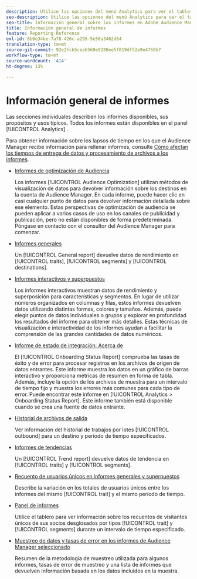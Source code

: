 ```yaml
---
description: Utilice las opciones del menú Analytics para ver el tablero y varios informes.
seo-description: Utilice las opciones del menú Analytics para ver el tablero y varios informes en Adobe Audience Manager (AAM).
seo-title: Información general sobre los informes en Adobe Audience Manager (AAM)
title: Información general de informes
feature: Reporting Reference
exl-id: 8b0e34be-7a78-426c-a295-5e58a3462d64
translation-type: tm+mt
source-git-commit: 92e2fcb5cea6560e9288ee5f819df52e9e4768b7
workflow-type: tm+mt
source-wordcount: '414'
ht-degree: 13%

---
```


# Información general de informes

Las secciones individuales describen los informes disponibles, sus propósitos y usos típicos. Todos los informes están disponibles en el panel [!UICONTROL Analytics] .

Para obtener información sobre los lapsos de tiempo en los que el Audience Manager recibe información para rellenar informes, consulte [Cómo afectan los tiempos de entrega de datos y procesamiento de archivos a los informes](/help/using/reference/reporting-file-transfer-timeframe.md).

* [Informes de optimización de Audiencia](/help/using/reporting/audience-optimization-reports/audience-optimization-reports.md)

   Los informes [!UICONTROL Audience Optimization] utilizan métodos de visualización de datos para devolver información sobre los destinos en la cuenta de Audience Manager. En cada informe, puede hacer clic en casi cualquier punto de datos para devolver información detallada sobre ese elemento. Estas perspectivas de optimización de audiencia se pueden aplicar a varios casos de uso en los canales de publicidad y publicación, pero no están disponibles de forma predeterminada. Póngase en contacto con el consultor del Audience Manager para comenzar.

* [Informes generales](/help/using/reporting/general-reports.md)

   Un [!UICONTROL General report] devuelve datos de rendimiento en [!UICONTROL traits], [!UICONTROL segments] y [!UICONTROL destinations].

* [Informes interactivos y superpuestos](/help/using/reporting/dynamic-reports/dynamic-reports.md)

   Los informes interactivos muestran datos de rendimiento y superposición para características y segmentos. En lugar de utilizar números organizados en columnas y filas, estos informes devuelven datos utilizando distintas formas, colores y tamaños. Además, puede elegir puntos de datos individuales o grupos y explorar en profundidad los resultados del informe para obtener más detalles. Estas técnicas de visualización e interactividad de los informes ayudan a facilitar la comprensión de las grandes cantidades de datos numéricos.

* [Informe de estado de integración: Acerca de](/help/using/reporting/onboarding-status-report.md)

   El [!UICONTROL Onboarding Status Report] comprueba las tasas de éxito y de error para procesar registros en los archivos de origen de datos entrantes. Este informe muestra los datos en un gráfico de barras interactivo y proporciona métricas de resumen en forma de tabla. Además, incluye la opción de los archivos de muestra para un intervalo de tiempo fijo y muestra los errores más comunes para cada tipo de error. Puede encontrar este informe en [!UICONTROL Analytics > Onboarding Status Report]. Este informe también está disponible cuando se crea una fuente de datos entrante.

* [Historial de archivos de salida](/help/using/reporting/outbound-history-report.md)

   Ver información del historial de trabajos por lotes [!UICONTROL outbound] para un destino y período de tiempo especificados.

* [Informes de tendencias](/help/using/reporting/trend-reports.md)

   Un [!UICONTROL Trend report] devuelve datos de tendencia en [!UICONTROL traits] y [!UICONTROL segments].

* [Recuento de usuarios únicos en informes generales y superpuestos](/help/using/reporting/unique-user-counts.md)

   Describe la variación en los totales de usuarios únicos entre los informes del mismo [!UICONTROL trait] y el mismo período de tiempo.

* [Panel de informes](/help/using/reporting/trend-reports.md)

   Utilice el tablero para ver información sobre los recuentos de visitantes únicos de sus socios desglosados por tipos [!UICONTROL trait] y [!UICONTROL segments] durante un intervalo de tiempo especificado.

* [Muestreo de datos y tasas de error en los informes de Audience Manager seleccionado](/help/using/reporting/report-sampling.md)

   Resumen de la metodología de muestreo utilizada para algunos informes, tasas de error de muestreo y una lista de informes que devuelven información basada en los datos incluidos en la muestra.
